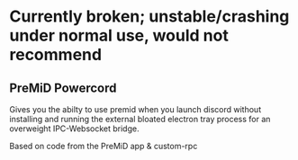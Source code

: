 # Currently broken; unstable/crashing under normal use, would not recommend
## PreMiD Powercord

Gives you the abilty to use premid when you launch discord without installing and running the external bloated electron tray process for an overweight IPC-Websocket bridge.

Based on code from the PreMiD app & custom-rpc
